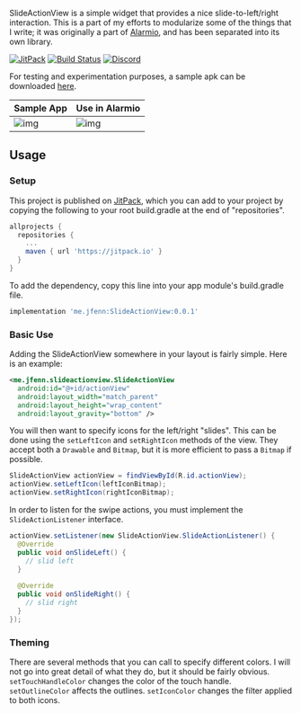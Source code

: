 SlideActionView is a simple widget that provides a nice slide-to-left/right interaction. This is a part of my efforts to modularize some of the things that I write; it was originally a part of [Alarmio](https://jfenn.me/projects/alarmio), and has been separated into its own library.

[![JitPack](https://jitpack.io/v/me.jfenn/SlideActionView.svg)](https://jitpack.io/#me.jfenn/SlideActionView)
[![Build Status](https://travis-ci.com/fennifith/SlideActionView.svg?branch=master)](https://travis-ci.com/fennifith/SlideActionView)
[![Discord](https://img.shields.io/discord/514625116706177035.svg?logo=discord&colorB=7289da)](https://discord.gg/ucBGWDy)

For testing and experimentation purposes, a sample apk can be downloaded [here](https://jfenn.me/projects/slideactionview).

|Sample App|Use in Alarmio|
|------|------|
|![img](./.github/images/sample.png?raw=true)|![img](./.github/images/alert.gif?raw=true)|

## Usage

### Setup

This project is published on [JitPack](https://jitpack.io), which you can add to your project by copying the following to your root build.gradle at the end of "repositories".

```gradle
allprojects {
  repositories {
    ...
    maven { url 'https://jitpack.io' }
  }
}
```

To add the dependency, copy this line into your app module's build.gradle file.

```gradle
implementation 'me.jfenn:SlideActionView:0.0.1'
```

### Basic Use

Adding the SlideActionView somewhere in your layout is fairly simple. Here is an example:

```xml
<me.jfenn.slideactionview.SlideActionView
  android:id="@+id/actionView"
  android:layout_width="match_parent"
  android:layout_height="wrap_content"
  android:layout_gravity="bottom" />
```

You will then want to specify icons for the left/right "slides". This can be done using the `setLeftIcon` and `setRightIcon` methods of the view. They accept both a `Drawable` and `Bitmap`, but it is more efficient to pass a `Bitmap` if possible.

```java
SlideActionView actionView = findViewById(R.id.actionView);
actionView.setLeftIcon(leftIconBitmap);
actionView.setRightIcon(rightIconBitmap);
```

In order to listen for the swipe actions, you must implement the `SlideActionListener` interface.

```java
actionView.setListener(new SlideActionView.SlideActionListener() {
  @Override
  public void onSlideLeft() {
    // slid left
  }
  
  @Override
  public void onSlideRight() {
    // slid right
  }
});
```

### Theming

There are several methods that you can call to specify different colors. I will not go into great detail of what they do, but it should be fairly obvious. `setTouchHandleColor` changes the color of the touch handle. `setOutlineColor` affects the outlines. `setIconColor` changes the filter applied to both icons.

